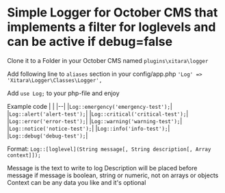 # Simple Logger for October CMS that implements a filter for loglevels and can be active if debug=false

Clone it to a Folder in your October CMS named
`plugins\xitara\logger`

Add following line to `aliases` section in your config/app.php
`'Log' => 'Xitara\Logger\Classes\Logger',`

Add `use Log;` to your php-file and enjoy

Example code
|  |
|--|
|`Log::emergency('emergency-test');`|
|`Log::alert('alert-test');`|
|`Log::critical('critical-test');`|
|`Log::error('error-test');`|
|`Log::warning('warning-test');`|
|`Log::notice('notice-test');`|
|`Log::info('info-test');`|
|`Log::debug('debug-test');`|

Format:
`Log::[loglevel](String message[, String description[, Array context]]);`

Message is the text to write to log
Description will be placed before message if message is boolean, string or numeric, not on arrays or objects
Context can be any data you like and it's optional
